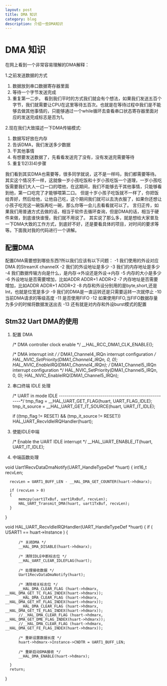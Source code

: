 ```yaml
---
layout: post
title: DMA 知识
category: blog
description: 介绍一些DMA知识
---
```


# DMA 知识

在网上看到一个非常容易理解的DMA解释：

1.之前发送数据的方式
1) 数据放到串口数据寄存器里面
2) 等待一个字节发送完成
3) 重复第一二步。 
看到我们平时的方式我们就会有个想法，如果我们发送五百个字节，我们就需要让CPU在这里等待五百次。也就是在等待过程中我们是不能够去做其他事情的，只能够通过一个while循环去查看串口状态寄存器里面对应的发送完成标志是否为1。

2.现在我们大致描述一下DMA传输模式:
1) 数据写好放在内存  
2) 告诉DMA，我们发送多少数据
3) 干其他事情
4) 有想要发送数据了，先看看发送完了没有，没有发送完需要等待
5) 重复1)2)3)4)步骤

我们看到其实DMA也需要等，很多同学就说，这不是一样吗，我们都需要等待。
其实这个情况不一样，这就像一岁小孩吃饭和十岁小孩吃饭一个道理，一岁小孩吃饭需要我们大人一口一口的喂他，在这期间，我们不能够去干其他事情，只能够看到他，第一口吃完了才能够喂第二口。
但是十岁小孩子吃饭就不一样了，你把饭给弄好，然后给他，让他自己吃，这个期间我们就可以去洗衣服了，如果你还想让小孩子吃完这一碗饭再吃一碗，那么你等一会儿去看看就可以了。
言归正传，如果我们用普通方式去做的话，相当于软件去循环查询，但是DMA的话，相当于硬件来做，到底谁快谁慢，我们就不用说了。
其实说了那么多，就是想给大家普及一下DMA大致的工作方式，到底好不好，还是要看具体的项目，对时间的要求等等。下面我对我的代码进行一个讲解。

## 配置DMA

配置DMA需要想到哪些东西?所以我们应该有以下问题：
-1 我们使用的外设对应DMA 的StreamX channelX
-2 我们的外设地址是多少
-3 我们的内存地址是多少
-4 我们数据传输方向是什么，是内存->外设还是外设->内存
-5 内存的大小是多少
-6 外设地址是否需要增加，比如ADDR ADDR+1 ADDR+2
-7 内存地址是否需要增加，比如ADDR ADDR+1 ADDR+2
-8 内存和外设分别用的是byte,short,还是Int，也就是位宽是多少
-9 我们的DMA是一直运转还是只需要运转一次就停止
-10  当前DMA请求的等级高度
-11 是否使用FIFO
-12 如果使用FIFO,当FIFO数据存量为多少的时候将数据发送出去
-13 还有就是对内存和外设burst模式的配置


## Stm32 Uart DMA的使用

1. 配置 DMA

    /* DMA controller clock enable */
    __HAL_RCC_DMA1_CLK_ENABLE();

    /* DMA interrupt init */
    /* DMA1_Channel4_IRQn interrupt configuration */
    HAL_NVIC_SetPriority(DMA1_Channel4_IRQn, 0, 0);
    HAL_NVIC_EnableIRQ(DMA1_Channel4_IRQn);
    /* DMA1_Channel5_IRQn interrupt configuration */
    HAL_NVIC_SetPriority(DMA1_Channel5_IRQn, 0, 0);
    HAL_NVIC_EnableIRQ(DMA1_Channel5_IRQn);



2. 串口终端 IDLE 处理


    /* UART in mode IDLE -------------------------------------------------------*/
    tmp_flag = __HAL_UART_GET_FLAG(huart, UART_FLAG_IDLE);
    tmp_it_source = __HAL_UART_GET_IT_SOURCE(huart, UART_IT_IDLE);  

    if ((tmp_flag != RESET) && (tmp_it_source != RESET))
        HAL_UART_RecvIdleIRQHandler(huart);



3.  使能IDLE中端

      /* Enable the UART IDLE interrupt */
      __HAL_UART_ENABLE_IT(huart, UART_IT_IDLE);

4.  中端函数处理

  void Uart1RecvDataDmaNotify(UART_HandleTypeDef *huart)
  {	
      int16_t recvLen;

      recvLen = UART1_BUFF_LEN - __HAL_DMA_GET_COUNTER(huart->hdmarx);

      if (recvLen > 0)
      {
          memcpy(uart1TxBuf, uart1RxBuf, recvLen);
          HAL_UART_Transmit_DMA(huart, uart1TxBuf, recvLen);
      }
  }

  void HAL_UART_RecvIdleIRQHandler(UART_HandleTypeDef *huart)
  {
     if ( USART1 == huart->Instance ) {

          /* 关闭DMA */
          __HAL_DMA_DISABLE(huart->hdmarx);

          /* 清除IDLE中断标志位 */
          __HAL_UART_CLEAR_IDLEFLAG(huart);

          /* 处理接收数据 */		
          Uart1RecvDataDmaNotify(huart);

          /* 清除相关标志位 */
          __HAL_DMA_CLEAR_FLAG (huart->hdmarx, __HAL_DMA_GET_TC_FLAG_INDEX(huart->hdmarx));
          __HAL_DMA_CLEAR_FLAG (huart->hdmarx, __HAL_DMA_GET_HT_FLAG_INDEX(huart->hdmarx));
          __HAL_DMA_CLEAR_FLAG (huart->hdmarx, __HAL_DMA_GET_TE_FLAG_INDEX(huart->hdmarx));
          //__HAL_DMA_CLEAR_FLAG (huart->hdmarx, __HAL_DMA_GET_DME_FLAG_INDEX(huart->hdmarx));
          //__HAL_DMA_CLEAR_FLAG (huart->hdmarx, __HAL_DMA_GET_FE_FLAG_INDEX(huart->hdmarx));

          /* 重新设置数据长度 */
          huart->hdmarx->Instance->CNDTR = UART1_BUFF_LEN;

          /* 重新启动DMA接收 */
          __HAL_DMA_ENABLE(huart->hdmarx);

      }
      return;
  }


